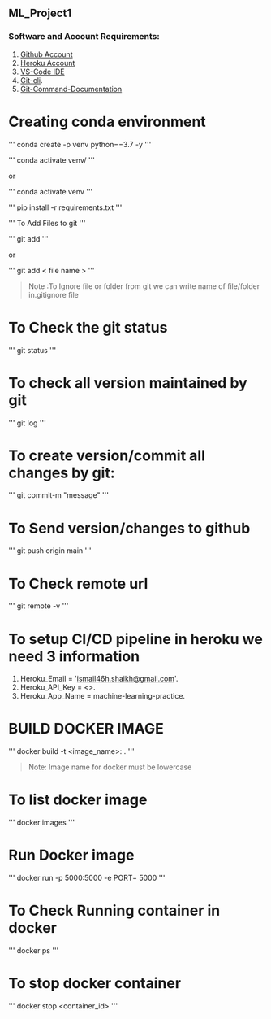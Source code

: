 ## ML_Project1

### Software and Account Requirements:

1. [Github Account](https://github.com)
2. [Heroku Account](https://dashboard.heroku.com/login)
3. [VS-Code IDE](https://code.visualstudio.com/download)
4. [Git-cli](https://git-scm.com/downloads).
5. [Git-Command-Documentation](https://git-scm.com/docs/git)


# Creating conda environment

'''
conda create -p venv python==3.7 -y
'''

'''
conda activate venv/
'''

or

'''
conda activate venv
'''

'''
pip install -r requirements.txt
'''

'''
To Add Files to git
'''

'''
git add
'''

or

'''
git add < file name >
'''

> Note :To Ignore file or folder from git we can write name of file/folder in.gitignore file

# To Check the git status

'''
git status
'''

# To check all version maintained by git

'''
git log
'''

# To create version/commit all changes by git:

'''
git commit-m "message"
'''

# To Send version/changes to github

'''
git push origin main
'''

# To Check remote url

'''
git remote -v
'''

# To setup CI/CD pipeline in heroku we need 3 information

1. Heroku_Email = 'ismail46h.shaikh@gmail.com'.
2. Heroku_API_Key = <>.
3. Heroku_App_Name = machine-learning-practice.


# BUILD DOCKER IMAGE

'''
docker build -t <image_name>:<tagname> .
'''

> Note: Image name for docker must be lowercase


# To list docker image

'''
docker images
'''

# Run Docker image

'''
docker run -p 5000:5000 -e PORT= 5000
'''

# To Check Running container in docker

'''
docker ps
'''

# To stop docker container

'''
docker stop <container_id>
'''
